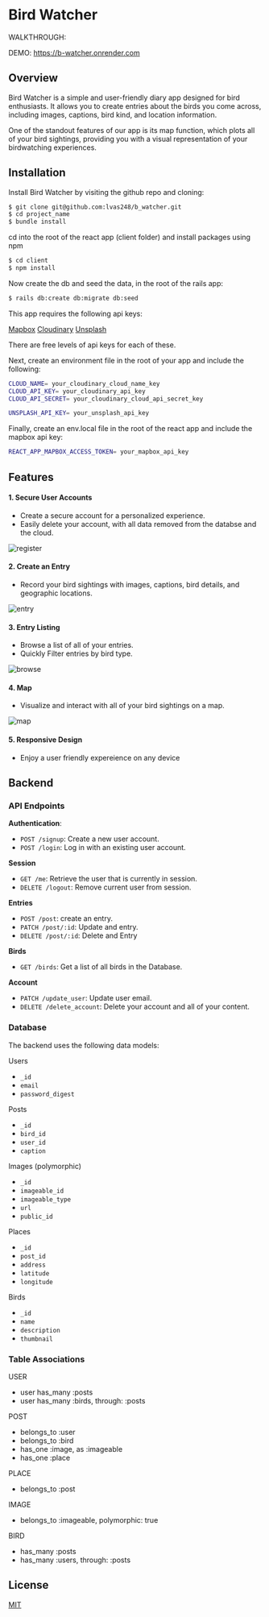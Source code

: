 
# Bird Watcher



WALKTHROUGH: 

DEMO: https://b-watcher.onrender.com




## Overview

Bird Watcher is a simple and user-friendly diary app designed for bird enthusiasts. It allows you to create entries about the birds you come across, including images, captions, bird kind, and location information.

One of the standout features of our app is its map function, which plots all of your bird sightings, providing you with a visual representation of your birdwatching experiences.




## Installation

Install Bird Watcher by visiting the github repo and cloning:


```bash
$ git clone git@github.com:lvas248/b_watcher.git
$ cd project_name
$ bundle install
```

cd into the root of the react app (client folder) and install packages using npm

```bash
$ cd client
$ npm install
``` 



Now create the db and seed the data, in the root of the rails app:

```bash
$ rails db:create db:migrate db:seed
```

This app requires the following api keys: 

[Mapbox](https://www.mapbox.com/)
[Cloudinary](https://cloudinary.com/)
[Unsplash](https://unsplash.com/)

There are free levels of api keys for each of these.  

Next, create an environment file in the root of your app and include the following:

```bash
CLOUD_NAME= your_cloudinary_cloud_name_key
CLOUD_API_KEY= your_cloudinary_api_key
CLOUD_API_SECRET= your_cloudinary_cloud_api_secret_key

UNSPLASH_API_KEY= your_unsplash_api_key
```

Finally, create an env.local file in the root of the react app and include the mapbox api key:

```bash
REACT_APP_MAPBOX_ACCESS_TOKEN= your_mapbox_api_key

```

## Features

#### 1. Secure User Accounts
- Create a secure account for a personalized experience.
- Easily delete your account, with all data removed from the databse and the cloud.

![register](./media/gif/register.gif)

#### 2. Create an Entry
- Record your bird sightings with images, captions, bird details, and geographic locations.

![entry](./media/gif/entry.gif)

#### 3. Entry Listing
- Browse a list of all of your entries.
- Quickly Filter entries by bird type.

![browse](./media/gif/browse.gif)

#### 4. Map
- Visualize and interact with all of your bird sightings on a map.

![map](./media/gif/map.gif)

#### 5. Responsive Design
- Enjoy a user friendly expereience on any device

## Backend

### API Endpoints

**Authentication**:  
- `POST /signup`: Create a new user account.
- `POST /login`: Log in with an existing user account.

**Session**
- `GET /me`: Retrieve the user that is currently in session.
- `DELETE /logout`: Remove current user from session.

**Entries**
- `POST /post`: create an entry.
- `PATCH /post/:id`: Update and entry.
- `DELETE /post/:id`: Delete and Entry

**Birds**
- `GET /birds`: Get a list of all birds in the Database.

**Account**
- `PATCH /update_user`: Update user email.
- `DELETE /delete_account`: Delete your account and all of your content.


### Database

The backend uses the following data models:

Users
- `_id`
- `email`
- `password_digest`

Posts
- `_id`
- `bird_id`
- `user_id`
- `caption`

Images (polymorphic)
- `_id`
- `imageable_id`
- `imageable_type`
- `url`
- `public_id`

Places
- `_id`
- `post_id`
- `address`
- `latitude`
- `longitude`

Birds
- `_id`
- `name`
- `description`
- `thumbnail`



### Table Associations

USER
- user has_many :posts
- user has_many :birds, through: :posts

POST
- belongs_to :user
- belongs_to :bird
- has_one :image, as :imageable
- has_one :place

PLACE
- belongs_to :post

IMAGE
- belongs_to :imageable, polymorphic: true

BIRD
- has_many :posts
- has_many :users, through: :posts



## License

[MIT](https://choosealicense.com/licenses/mit/)

